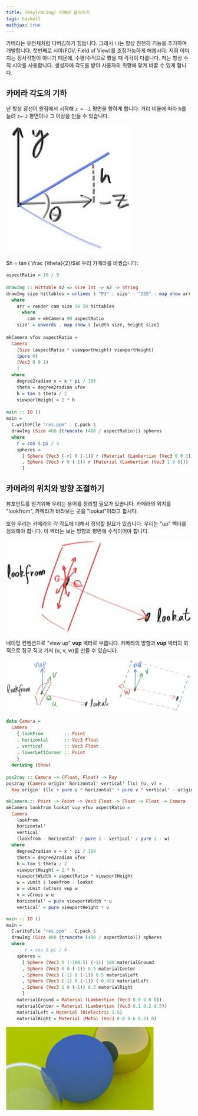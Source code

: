 ```yaml
--- 
title: (RayTracing) 카메라 움직이기
tags: haskell
mathjax: true
---
```


카메라는 유전체처럼 디버깅하기 힘듭니다. 그래서 나는 항상 천천히 기능을 추가하며 개발합니다. 첫번째로 시야(FOV, Field of View)를 조정가능하게 해봅시다. 저희 이미지는 정사각형이 아니기 때문에, 수평/수직으로 봤을 때 각각이 다릅니다.  저는 항상 수직 시야를 사용합니다. 생성자에 각도를 받아 사용자의 취향에 맞게 바꿀 수 있게 합니다. 

## 카메라 각도의 기하

난 항상 광선이 원점에서 시작해 `z = -1` 평면을 향하게 합니다. 거리 비율에 따라 h를 늘려 `z=-2` 평면이나 그 이상을 만들 수 있습니다. 

![0](/assets/images/2021-06-20/c10/Untitled0.png)

$h = tan ( \frac {\theta}{2})$로 우리 카메라를 바꿨습니다: 

```haskell
aspectRatio = 16 / 9

drawImg :: Hittable a2 => Size Int -> a2 -> String
drawImg size hittables = unlines $ "P3" : size' : "255" : map show arr
  where
    arr = render cam size 50 50 hittables
      where
        cam = mkCamera 90 aspectRatio
    size' = unwords . map show $ [width size, height size]

mkCamera vfov aspectRatio =
  Camera
    (Size (aspectRatio * viewportHeight) viewportHeight)
    (pure 0)
    (Vec3 0 0 1)
    1
  where
    degree2radian x = x * pi / 180
    theta = degree2radian vfov
    h = tan $ theta / 2
    viewportHeight = 2 * h

main :: IO ()
main =
  C.writeFile "res.ppm" . C.pack $
  drawImg (Size 400 (truncate (400 / aspectRatio))) spheres
  where
    r = cos $ pi / 4
    spheres =
      [ Sphere (Vec3 (-r) 0 (-1)) r (Material (Lambertian (Vec3 0 0 1))) -- left
      , Sphere (Vec3 r 0 (-1)) r (Material (Lambertian (Vec3 1 0 0))) -- right
      ]
```

## 카메라의 위치와 방향 조절하기

뷰포인트를 얻기위해 우리는 용어를 정리할 필요가 있습니다. 카메라의 위치를 "lookfrom", 카메라가 바라보는 곳을 "lookat"이라고 합시다.

또한 우리는 카메라의 각 각도에 대해서 정의할 필요가 있습니다. 우리는 "up" 벡터를 정의해야 합니다. 이 벡터는 보는 방향의 평면에 수직이어야 합니다. 

![1](/assets/images/2021-06-20/c10/Untitled1.png)

네이밍 컨벤션으로 "view up" **vup** 벡터로 부릅니다. 카메라의 방향과 **vup** 벡터의 외적으로 정규 직교 기저 (u, v, w)를 만들 수 있습니다. 

![2](/assets/images/2021-06-20/c10/Untitled2.png)

```haskell
data Camera =
  Camera
    { lookFrom        :: Point
    , horizontal      :: Vec3 Float
    , vertical        :: Vec3 Float
    , lowerLeftCorner :: Point
    }
  deriving (Show)

pos2ray :: Camera -> (Float, Float) -> Ray
pos2ray (Camera origin' horizontal' vertical' llc) (u, v) =
  Ray origin' (llc + pure u * horizontal' + pure v * vertical' - origin')
```

```haskell
mkCamera :: Point -> Point -> Vec3 Float -> Float -> Float -> Camera
mkCamera lookfrom lookat vup vfov aspectRatio =
  Camera
    lookfrom
    horizontal'
    vertical'
    (lookfrom - horizontal' / pure 2 - vertical' / pure 2 - w)
  where
    degree2radian x = x * pi / 180
    theta = degree2radian vfov
    h = tan $ theta / 2
    viewportHeight = 2 * h
    viewportWidth = aspectRatio * viewportHeight
    w = vUnit $ lookfrom - lookat
    u = vUnit $vCross vup w
    v = vCross w u
    horizontal' = pure viewportWidth * u
    vertical' = pure viewportHeight * v
```

```haskell
main :: IO ()
main =
  C.writeFile "res.ppm" . C.pack $
  drawImg (Size 400 (truncate (400 / aspectRatio))) spheres
  where
    -- r = cos $ pi / 4
    spheres =
      [ Sphere (Vec3 0 (-100.5) (-1)) 100 materialGround
      , Sphere (Vec3 0 0 (-1)) 0.5 materialCenter
      , Sphere (Vec3 (-1) 0 (-1)) 0.5 materialLeft
      , Sphere (Vec3 (-1) 0 (-1)) (-0.45) materialLeft
      , Sphere (Vec3 1 0 (-1)) 0.5 materialRight
      ]
    materialGround = Material (Lambertian (Vec3 0.8 0.8 0))
    materialCenter = Material (Lambertian (Vec3 0.1 0.2 0.5))
    materialLeft = Material (Dielectric 1.5)
    materialRight = Material (Metal (Vec3 0.8 0.6 0.2) 0)
```

![3](/assets/images/2021-06-20/c10/Untitled3.png)